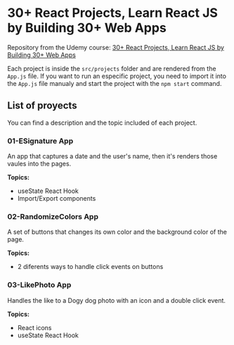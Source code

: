 # 30+ React Projects, Learn React JS by Building 30+ Web Apps

Repository from the Udemy course: [30+ React Projects, Learn React JS by Building 30+ Web Apps](https://www.udemy.com/course/30-react-projects-learn-react-js-by-building-30-web-apps/)

Each project is inside the `src/projects` folder and are rendered from the `App.js` file. If you want to run an especific project, you need to import it into the `App.js` file manualy and start the project with the `npm start` command.

## List of proyects

You can find a description and the topic included of each project.

### 01-ESignature App

An app that captures a date and the user's name, then it's renders those vaules into the pages.

**Topics:**

- useState React Hook
- Import/Export components

### 02-RandomizeColors App

A set of buttons that changes its own color and the background color of the page.

**Topics:**

- 2 diferents ways to handle click events on buttons

### 03-LikePhoto App

Handles the like to a Dogy dog photo with an icon and a double click event.

**Topics:**

- React icons
- useState React Hook
